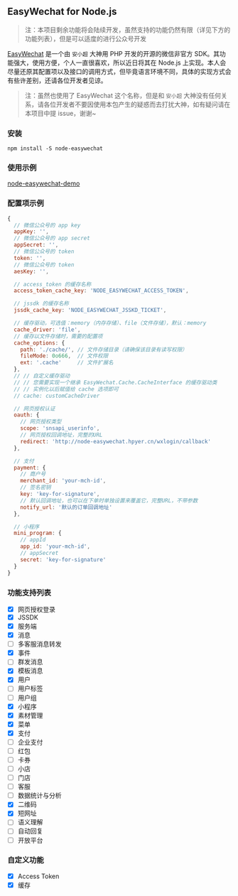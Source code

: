 
## EasyWechat for Node.js

> 注：本项目剩余功能将会陆续开发，虽然支持的功能仍然有限（详见下方的功能列表），但是可以适度的进行公众号开发

[EasyWechat](https://github.com/overtrue/wechat) 是一个由 `安小超` 大神用 PHP 开发的开源的微信非官方 SDK。其功能强大，使用方便，个人一直很喜欢，所以近日将其在 Node.js 上实现。本人会尽量还原其配置项以及接口的调用方式，但毕竟语言环境不同，具体的实现方式会有些许差别，还请各位开发者见谅。

> 注：虽然也使用了 EasyWechat 这个名称，但是和 `安小超` 大神没有任何关系，请各位开发者不要因使用本包产生的疑惑而去打扰大神，如有疑问请在本项目中提 issue，谢谢~


### 安装

`npm install -S node-easywechat`

### 使用示例

[node-easywechat-demo](https://github.com/hpyer/node-easywechat-demo)

### 配置项示例

``` js
{
  // 微信公众号的 app key
  appKey: '',
  // 微信公众号的 app secret
  appSecret: '',
  // 微信公众号的 token
  token: '',
  // 微信公众号的 token
  aesKey: '',

  // access_token 的缓存名称
  access_token_cache_key: 'NODE_EASYWECHAT_ACCESS_TOKEN',

  // jssdk 的缓存名称
  jssdk_cache_key: 'NODE_EASYWECHAT_JSSKD_TICKET',

  // 缓存驱动，可选值：memory（内存存储）、file（文件存储），默认：memory
  cache_driver: 'file',
  // 缓存以文件存储时，需要的配置项
  cache_options: {
    path: './cache/', // 文件存储目录（请确保该目录有读写权限）
    fileMode: 0o666,  // 文件权限
    ext: '.cache'     // 文件扩展名
  },
  // // 自定义缓存驱动
  // // 您需要实现一个继承 EasyWechat.Cache.CacheInterface 的缓存驱动类
  // // 实例化以后赋值给 cache 选项即可
  // cache: customCacheDriver

  // 网页授权认证
  oauth: {
    // 网页授权类型
    scope: 'snsapi_userinfo',
    // 网页授权回调地址，完整的URL
    redirect: 'http://node-easywechat.hpyer.cn/wxlogin/callback'
  },

  // 支付
  payment: {
    // 商户号
    merchant_id: 'your-mch-id',
    // 签名密钥
    key: 'key-for-signature',
    // 默认回调地址，也可以在下单时单独设置来覆盖它，完整URL，不带参数
    notify_url: '默认的订单回调地址'
  },

  // 小程序
  mini_program: {
    // appId
    app_id: 'your-mch-id',
    // appSecret
    secret: 'key-for-signature'
  }
}
```

### 功能支持列表

- [x] 网页授权登录
- [x] JSSDK
- [x] 服务端
- [x] 消息
- [ ] 多客服消息转发
- [x] 事件
- [ ] 群发消息
- [x] 模板消息
- [x] 用户
- [ ] 用户标签
- [ ] 用户组
- [x] 小程序
- [x] 素材管理
- [x] 菜单
- [x] 支付
- [ ] 企业支付
- [ ] 红包
- [ ] 卡券
- [ ] 小店
- [ ] 门店
- [ ] 客服
- [ ] 数据统计与分析
- [x] 二维码
- [x] 短网址
- [ ] 语义理解
- [ ] 自动回复
- [ ] 开放平台

### 自定义功能

- [x] Access Token
- [x] 缓存
